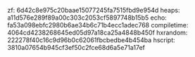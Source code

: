 zf: 6d42c8e975c20baae15077245fa7515fbd9e954d
heaps: a11d576e289f89a00c303c2053cf5897748b15b5
echo: fa53a098ebfc2980b6ae34b6c71b4ecc1adec768
compiletime: 4064cd4238268645ed05d97a18ca25a4848b450f
hxrandom: 222278f40c16c9d96b0c62061fbcbedbe4b454ba
hscript: 3810a07654b945cf3ef50c2fce68d6a5e71a17ef
